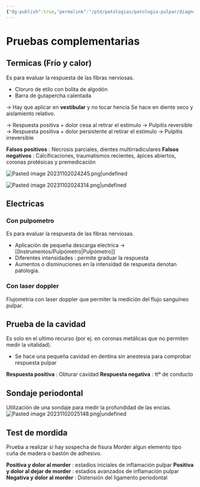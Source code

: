 ```yaml
---
{"dg-publish":true,"permalink":"/ptd/patologias/patologia-pulpar/diagnostico-endodoncia-pvp/"}
---
```



# Pruebas complementarias

## Termicas (Frío y calor)

Es para evaluar la respuesta de las fibras nerviosas. 
- Cloruro de etilo con bolita de algodón 
- Barra de gutapercha calentada


-> Hay que aplicar en **vestibular** y no tocar hencia
Se hace en diente seco y aislamiento relativo.

→ Respuesta positiva + dolor cesa al retirar el estimulo → Pulpitis reversible
→ Respuesta positiva + dolor persistente al retirar el estimulo → Pulpitis irreversible

**Falsos positivos** : Necrosis parciales, dientes multirradiculares
**Falsos negativos** : Calcificaciones, traumatismos recientes, ápices abiertos, coronas protésicas y premedicación

![Pasted image 20231102024245.png|undefined](/img/user/PTD/M%C3%A9dias/Pasted%20image%2020231102024245.png)

![Pasted image 20231102024314.png|undefined](/img/user/PTD/M%C3%A9dias/Pasted%20image%2020231102024314.png)


## Electricas

###  Con pulpometro
Es para evaluar la respuesta de las fibras nerviosas.
- Aplicación de pequeña descarga electrica -> [[Instrumentos/Pulpómetro\|Pulpómetro]]
- Diferentes intensidades : permite graduar la respuesta
- Aumentos o disminuciones en la intensidad de respuesta denotan patologia.

### Con laser doppler

Flujometria con laser doppler que permiter la medición del flujo sanguíneo pulpar.



## Prueba de la cavidad

Es solo en el ultimo recurso (por ej. en coronas metálicas que no permiten medir la vitalidad).

- Se hace una pequeña cavidad en dentina sin anestesia para comprobar respuesta pulpar

**Respuesta positiva** : Obturar cavidad
**Respuesta negativa** : ttº de conducto

## Sondaje periodontal

Utilización de una sondaje para medir la profundidad de las encias.
![Pasted image 20231102025148.png|undefined](/img/user/PTD/M%C3%A9dias/Pasted%20image%2020231102025148.png)

## Test de mordida

Prueba a realizar si hay sospecha de fisura
Morder algun elemento tipo cuña de madera o bastón de adhesivo.

**Positiva y dolor al morder** : estadios iniciales de inflamación pulpar
**Positiva y dolor al dejar de morder** : estadios avanzados de inflamación pulpar
**Negativa y dolor al morder** : Distensión del ligamento periodontal